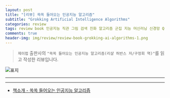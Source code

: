 ```yaml
---  
layout: post  
title: "[리뷰] 쏙쏙 들어오는 인공지능 알고리즘"  
subtitle: "Grokking Artificial Intelligence Algorithms"  
categories: review  
tags: review book 인공지능 직관 그림 검색 진화 알고리즘 군집 지능 머신러닝 신경망 Q-러닝 강화학습     
comments: true  
header-img: img/review/review-book-grokking-ai-algorithms-1.png
---  
```

  
> `제이펍` 출판사의 `"쏙쏙 들어오는 인공지능 알고리즘(리샬 허반스 저/구정회 역)"`를 읽고 작성한 리뷰입니다.  

![표지](https://theorydb.github.io/assets/img/review/review-book-grokking-ai-algorithms-1.png)  

---

---

* [책소개 - 쏙쏙 들어오는 인공지능 알고리즘](http://www.yes24.com/Product/Goods/101923013)
